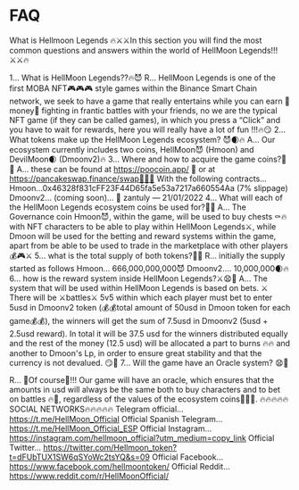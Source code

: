# FAQ
What is Hellmoon Legends
🔥⚔️⚔️In this section you will find the most common questions and answers within the world of HellMoon Legends!!!⚔️⚔️🔥

1… What is HellMoon Legends??🔥😈
R… HellMoon Legends is one of the first MOBA NFT🎮🎮🎮 style games within the Binance Smart Chain network, we seek to have a game that really entertains while you can earn 💸money💸 fighting in frantic battles with your friends, no we are the typical NFT game (if they can be called games), in which you press a “Click” and you have to wait for rewards, here you will really have a lot of fun !!!🔥😏
2… What tokens make up the HellMoon Legends ecosystem? 😈🌒🔥
A… Our ecosystem currently includes two coins, HellMoon😈 (Hmoon) and DevilMoon🌒 (Dmoonv2)🔥
3… Where and how to acquire the game coins?🎑✨
A… these can be found at https://poocoin.app/ 💩 or at https://pancakeswap.finance/swap🥞🥞🥞
With the following contracts…
Hmoon…0x46328f831cFF23F44D65fa5e53a7217a660554Aa (7% slippage)
Dmoonv2… (coming soon)...
🥞 
zantuly — 21/01/2022
4… What will each of the HellMoon Legends ecosystem coins be used for?🎑🔥
A… The Governance coin Hmoon😈, within the game, will be used to buy chests ⚰️🔥with NFT characters to be able to play within HellMoon Legends⚔️, while Dmoon will be used for the betting and reward systems within the game, apart from be able to be used to trade in the marketplace with other players💰🎮⚔️
5… what is the total supply of both tokens?🎑🔥
R… initially the supply started as follows
Hmoon… 666,000,000,000😈
Dmoonv2…. 10,000,000🌒🔥
6… how is the reward system inside HellMoon Legends?⚔️😧💸
A… The system that will be used within HellMoon Legends is based on bets.
⚔️
There will be ⚔️battles⚔️ 5v5 within which each player must bet to enter 5usd in Dmoonv2 token (💰💰total amount of 50usd in Dmoon token for each game💰💰), the winners will get the sum of 7.5usd in Dmoonv2 (5usd + 2.5usd reward).
 In total it will be 37.5 usd for the winners distributed equally and the rest of the money (12.5 usd) will be allocated a part to burns 🔥🔥 and another to Dmoon's Lp, in order to ensure great stability and that the currency is not devalued. 😏💸
7… Will the game have an Oracle system? 😧🏅

R… 💯Of course💯!!! Our game will have an oracle, which ensures that the amounts in usd will always be the same both to buy characters and to bet on battles  🔥🎑, regardless of the values of the ecosystem coins💯🔥😈.
🔥🔥🔥🔥🔥SOCIAL NETWORKS🔥🔥🔥🔥🔥
Telegram official… https://t.me/HellMoon_Official
Official Spanish Telegram… https://t.me/HellMoon_Official_ESP
Official Instagram… https://instagram.com/hellmoon_official?utm_medium=copy_link
Official Twitter… https://twitter.com/Hellmoon_token?t=dFUbTUX1SW6qSYoWc2tsYQ&s=09
Official Facebook… https://www.facebook.com/hellmoontoken/
Official Reddit... https://www.reddit.com/r/HellMoonOfficial/
